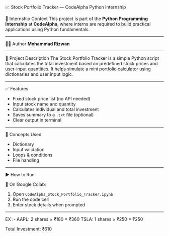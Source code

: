 📈 Stock Portfolio Tracker — CodeAlpha Python Internship

📌 Internship Context
This project is part of the **Python Programming Internship** at **CodeAlpha**, where interns are required to build practical applications using Python fundamentals.

---

👨‍💻 Author
**Mohammad Rizwan**

---

📜 Project Description
The Stock Portfolio Tracker is a simple Python script that calculates the total investment based on predefined stock prices and user-input quantities. It helps simulate a mini portfolio calculator using dictionaries and user input logic.

---

✅ Features
- Fixed stock price list (no API needed)
- Input stock name and quantity
- Calculates individual and total investment
- Saves summary to a `.txt` file (optional)
- Clear output in terminal

---

🧠 Concepts Used
- Dictionary
- Input validation
- Loops & conditions
- File handling

---

▶️ How to Run

📍 On Google Colab:
1. Open `CodeAlpha_Stock_Portfolio_Tracker.ipynb`
2. Run the code cell
3. Enter stock details when prompted

---
EX :-
AAPL: 2 shares × ₹180 = ₹360
TSLA: 1 shares × ₹250 = ₹250

Total Investment: ₹610

